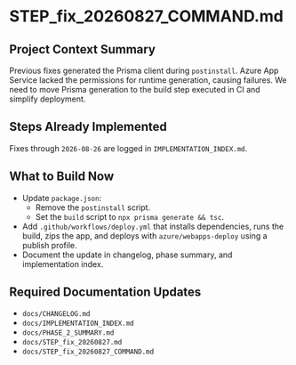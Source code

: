 # STEP_fix_20260827_COMMAND.md
## Project Context Summary
Previous fixes generated the Prisma client during `postinstall`. Azure App Service lacked the permissions for runtime generation, causing failures. We need to move Prisma generation to the build step executed in CI and simplify deployment.

## Steps Already Implemented
Fixes through `2026-08-26` are logged in `IMPLEMENTATION_INDEX.md`.

## What to Build Now
- Update `package.json`:
  - Remove the `postinstall` script.
  - Set the `build` script to `npx prisma generate && tsc`.
- Add `.github/workflows/deploy.yml` that installs dependencies, runs the build, zips the app, and deploys with `azure/webapps-deploy` using a publish profile.
- Document the update in changelog, phase summary, and implementation index.

## Required Documentation Updates
- `docs/CHANGELOG.md`
- `docs/IMPLEMENTATION_INDEX.md`
- `docs/PHASE_2_SUMMARY.md`
- `docs/STEP_fix_20260827.md`
- `docs/STEP_fix_20260827_COMMAND.md`
